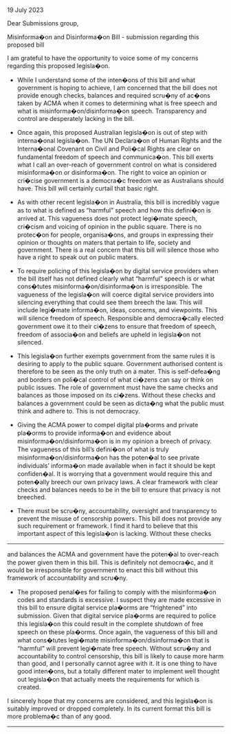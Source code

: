 19 July 2023

Dear Submissions group,

Misinforma�on and Disinforma�on Bill - submission regarding this proposed bill

I am grateful to have the opportunity to voice some of my concerns regarding this proposed
legisla�on.

  - While I understand some of the inten�ons of this bill and what government is hoping to
achieve, I am concerned that the bill does not provide enough checks, balances and required
scru�ny of ac�ons taken by ACMA when it comes to determining what is free speech and
what is misinforma�on/disinforma�on speech. Transparency and control are desperately
lacking in the bill.

  - Once again, this proposed Australian legisla�on is out of step with interna�onal legisla�on.
The UN Declara�on of Human Rights and the Interna�onal Covenant on Civil and Poli�cal
Rights are clear on fundamental freedom of speech and communica�on. This bill exerts what
I call an over-reach of government control on what is considered misinforma�on or
disinforma�on. The right to voice an opinion or cri�cise government is a democra�c freedom
we as Australians should have. This bill will certainly curtail that basic right.

  - As with other recent legisla�on in Australia, this bill is incredibly vague as to what is defined
as “harmful” speech and how this defini�on is arrived at. This vagueness does not protect
legi�mate speech, cri�cism and voicing of opinion in the public square. There is no
protec�on for people, organisa�ons, and groups in expressing their opinion or thoughts on
maters that pertain to life, society and government. There is a real concern that this bill will
silence those who have a right to speak out on public maters.

  - To require policing of this legisla�on by digital service providers when the bill itself has not
defined clearly what “harmful” speech is or what cons�tutes misinforma�on/disinforma�on
is irresponsible. The vagueness of the legisla�on will coerce digital service providers into
silencing everything that could see them breech the law. This will include legi�mate
informa�on, ideas, concerns, and viewpoints. This will silence freedom of speech.
Responsible and democra�cally elected government owe it to their ci�zens to ensure that
freedom of speech, freedom of associa�on and beliefs are upheld in legisla�on not silenced.

  - This legisla�on further exempts government from the same rules it is desiring to apply to the
public square. Government authorised content is therefore to be seen as the only truth on a
mater. This is self-defea�ng and borders on poli�cal control of what ci�zens can say or think
on public issues. The role of government must have the same checks and balances as those
imposed on its ci�zens. Without these checks and balances a government could be seen as
dicta�ng what the public must think and adhere to. This is not democracy.

  - Giving the ACMA power to compel digital pla�orms and private pla�orms to provide
informa�on and evidence about misinforma�on/disinforma�on is in my opinion a breech of
privacy. The vagueness of this bill’s defini�on of what is truly misinforma�on/disinforma�on
has the poten�al to see private individuals’ informa�on made available when in fact it should
be kept confiden�al. It is worrying that a government would require this and poten�ally
breech our own privacy laws. A clear framework with clear checks and balances needs to be
in the bill to ensure that privacy is not breeched.

  - There must be scru�ny, accountability, oversight and transparency to prevent the misuse of
censorship powers. This bill does not provide any such requirement or framework. I find it
hard to believe that this important aspect of this legisla�on is lacking. Without these checks


-----

and balances the ACMA and government have the poten�al to over-reach the power given
them in this bill. This is definitely not democra�c, and it would be irresponsible for
government to enact this bill without this framework of accountability and scru�ny.

  - The proposed penal�es for failing to comply with the misinforma�on codes and standards is
excessive. I suspect they are made excessive in this bill to ensure digital service pla�orms are
“frightened” into submission. Given that digital service pla�orms are required to police this
legisla�on this could result in the complete shutdown of free speech on these pla�orms.
Once again, the vagueness of this bill and what cons�tutes legi�mate
misinforma�on/disinforma�on that is “harmful” will prevent legi�mate free speech. Without
scru�ny and accountability to control censorship, this bill is likely to cause more harm than
good, and I personally cannot agree with it. It is one thing to have good inten�ons, but a
totally different mater to implement well thought out legisla�on that actually meets the
requirements for which is created.

I sincerely hope that my concerns are considered, and this legisla�on is suitably improved or dropped
completely. In its current format this bill is more problema�c than of any good.


-----

